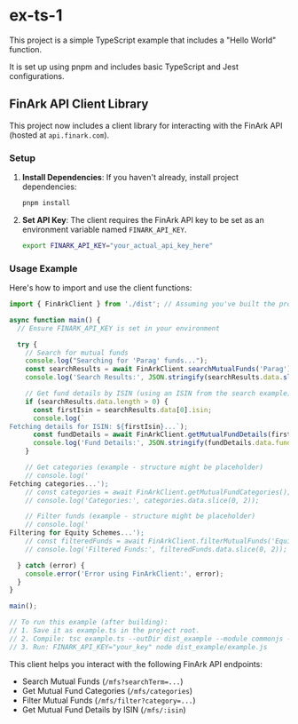 # ex-ts-1

This project is a simple TypeScript example that includes a "Hello World" function.

It is set up using pnpm and includes basic TypeScript and Jest configurations.

## FinArk API Client Library

This project now includes a client library for interacting with the FinArk API (hosted at `api.finark.com`).

### Setup

1.  **Install Dependencies**: If you haven't already, install project dependencies:
    ```bash
    pnpm install
    ```
2.  **Set API Key**: The client requires the FinArk API key to be set as an environment variable named `FINARK_API_KEY`.
    ```bash
    export FINARK_API_KEY="your_actual_api_key_here"
    ```

### Usage Example

Here's how to import and use the client functions:

```typescript
import { FinArkClient } from './dist'; // Assuming you've built the project

async function main() {
  // Ensure FINARK_API_KEY is set in your environment

  try {
    // Search for mutual funds
    console.log("Searching for 'Parag' funds...");
    const searchResults = await FinArkClient.searchMutualFunds('Parag');
    console.log('Search Results:', JSON.stringify(searchResults.data.slice(0, 2), null, 2)); // Log first 2 results

    // Get fund details by ISIN (using an ISIN from the search example)
    if (searchResults.data.length > 0) {
      const firstIsin = searchResults.data[0].isin;
      console.log(`
Fetching details for ISIN: ${firstIsin}...`);
      const fundDetails = await FinArkClient.getMutualFundDetails(firstIsin);
      console.log('Fund Details:', JSON.stringify(fundDetails.data.fund_name, null, 2));
    }

    // Get categories (example - structure might be placeholder)
    // console.log('
Fetching categories...');
    // const categories = await FinArkClient.getMutualFundCategories();
    // console.log('Categories:', categories.data.slice(0, 2));

    // Filter funds (example - structure might be placeholder)
    // console.log('
Filtering for Equity Schemes...');
    // const filteredFunds = await FinArkClient.filterMutualFunds('Equity Scheme');
    // console.log('Filtered Funds:', filteredFunds.data.slice(0, 2));

  } catch (error) {
    console.error('Error using FinArkClient:', error);
  }
}

main();

// To run this example (after building):
// 1. Save it as example.ts in the project root.
// 2. Compile: tsc example.ts --outDir dist_example --module commonjs --esModuleInterop true --target es2022 --skipLibCheck true (adjust tsconfig as needed or use project build)
// 3. Run: FINARK_API_KEY="your_key" node dist_example/example.js
```

This client helps you interact with the following FinArk API endpoints:
- Search Mutual Funds (`/mfs?searchTerm=...`)
- Get Mutual Fund Categories (`/mfs/categories`)
- Filter Mutual Funds (`/mfs/filter?category=...`)
- Get Mutual Fund Details by ISIN (`/mfs/:isin`)
